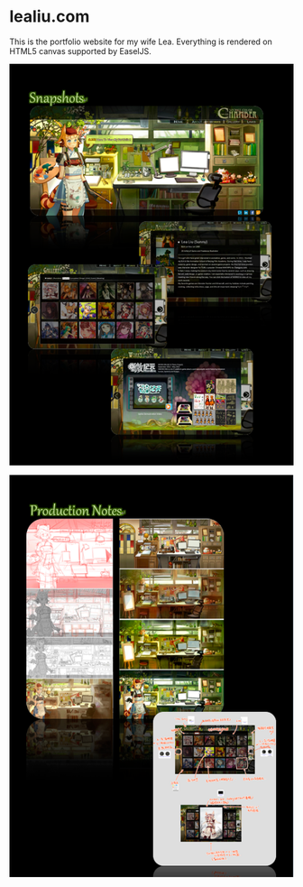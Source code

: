 # lealiu.com

This is the portfolio website for my wife Lea. Everything is rendered on HTML5 canvas supported by EaselJS.

![screenshots](images/screenshots.png)

![production](images/production.png)